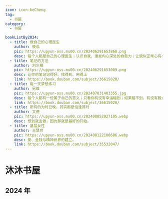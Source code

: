 ```yaml
---
icon: icon-keCheng
tag:
  - 书屋
category:
  - 书屋

bookListBy2024:
  - title: 做自己的心理医生
    author: 筱泓
    pic: https://upyun-oss.mu00.cn/202406291653868.png
    desc: 每个人都是自己的心理医生；认识自我、激发内心深处的自愈力；让貌似正常心有小恙的人自愈并改变。
  - title: 笔记的方法
    author: 刘少楠
    pic: https://upyun-oss.mu00.cn/202406291653009.png
    desc: 让你的笔记记得好、找得到、用得上
    link: https://book.douban.com/subject/36615020/
  - title: 每一天梦想练习
    author: 另维
    pic: https://upyun-oss.mu00.cn/202407031403355.jpg
    desc: 每个人都有一份属于自己的意义；只看你有没有幸运碰到；如果碰不到，有没有毅力找到；我们能做的，是不在找到之前任命。
    link: https://book.douban.com/subject/36615020/
  - title: 所有的为时已晚，其实都是恰逢其时
    author: 文德
    pic: https://upyun-oss.mu00.cn/202408052027105.webp
    desc: 想到就去做，因为那就是最好的开始。
  - title: 基层女性
    author: 王慧玲
    pic: https://upyun-oss.mu00.cn/202408122100686.webp
    desc: 爱、金钱与精神世界的建立。
    link: https://book.douban.com/subject/35532047/
---
```


# 沐沐书屋

## 2024 年

<div class="mu-card">
  <BookItem 
    v-for="item in $frontmatter.bookListBy2024"
    :key="item.url"
    v-bind="item"
  />
</div>
